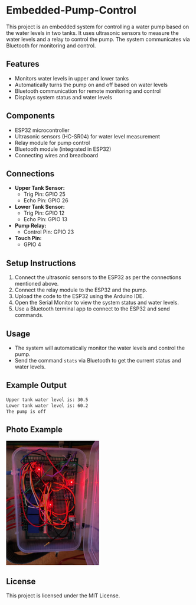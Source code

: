 # Embedded-Pump-Control

This project is an embedded system for controlling a water pump based on the water levels in two tanks. It uses ultrasonic sensors to measure the water levels and a relay to control the pump. The system communicates via Bluetooth for monitoring and control.

## Features
- Monitors water levels in upper and lower tanks
- Automatically turns the pump on and off based on water levels
- Bluetooth communication for remote monitoring and control
- Displays system status and water levels

## Components
- ESP32 microcontroller
- Ultrasonic sensors (HC-SR04) for water level measurement
- Relay module for pump control
- Bluetooth module (integrated in ESP32)
- Connecting wires and breadboard

## Connections
- **Upper Tank Sensor:**
  - Trig Pin: GPIO 25
  - Echo Pin: GPIO 26
- **Lower Tank Sensor:**
  - Trig Pin: GPIO 12
  - Echo Pin: GPIO 13
- **Pump Relay:**
  - Control Pin: GPIO 23
- **Touch Pin:**
  - GPIO 4

## Setup Instructions
1. Connect the ultrasonic sensors to the ESP32 as per the connections mentioned above.
2. Connect the relay module to the ESP32 and the pump.
3. Upload the code to the ESP32 using the Arduino IDE.
4. Open the Serial Monitor to view the system status and water levels.
5. Use a Bluetooth terminal app to connect to the ESP32 and send commands.

## Usage
- The system will automatically monitor the water levels and control the pump.
- Send the command `stats` via Bluetooth to get the current status and water levels.

## Example Output
```
Upper tank water level is: 30.5
Lower tank water level is: 60.2
The pump is off
```

## Photo Example
<img src="images/1733328243948.jpeg" alt="drawing" width="50%" />

## License
This project is licensed under the MIT License.